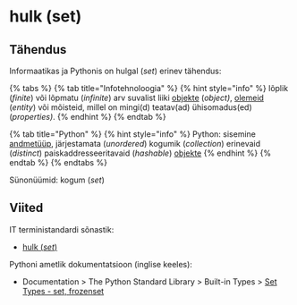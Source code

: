 # hulk \(set\)

## Tähendus

Informaatikas ja Pythonis on hulgal \(_set_\) erinev tähendus:

{% tabs %}
{% tab title="Infotehnoloogia" %}
{% hint style="info" %}
lõplik \(_finite_\) või lõpmatu \(_infinite_\) arv suvalist liiki [objekte](objekt-object.md) \(_object\)_, [olemeid](olem-entity.md) \(_entity_\) või mõisteid, millel on mingi\(d\) teatav\(ad\) ühisomadus\(ed\) \(_properties\)_.
{% endhint %}
{% endtab %}

{% tab title="Python" %}
{% hint style="info" %}
Python: sisemine [andmetüüp](andmetueuep-datatype.md), järjestamata \(_unordered_\) kogumik \(_collection_\)  erinevaid \(_distinct_\) paiskaddresseeritavaid \(_hashable_\) [objekte](objekt-object.md) 
{% endhint %}
{% endtab %}
{% endtabs %}

Sünonüümid: kogum \(_set_\)

## Viited

IT terministandardi sõnastik:

* [hulk \(_set_\)](http://www.eki.ee/dict/its/index.cgi?Q=D0788128-6C03-1014-88DC-FC5F0DBED45A&F=GUID&C01=1&C02=0&C10=1)

Pythoni ametlik dokumentatsioon \(inglise keeles\):

* Documentation &gt; The Python Standard Library &gt; Built-in Types &gt; [Set Types - set, frozenset](https://docs.python.org/3/library/stdtypes.html#set-types-set-frozenset)

